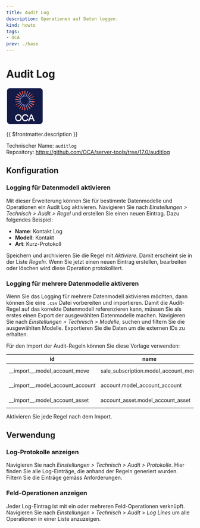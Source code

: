 ```yaml
---
title: Audit Log
description: Operationen auf Daten loggen.
kind: howto
tags:
- OCA
prev: ./base
---
```

# Audit Log
![icon_oca_app](attachments/icon_oca_app.png)

{{ $frontmatter.description }}

Technischer Name: `auditlog`\
Repository: <https://github.com/OCA/server-tools/tree/17.0/auditlog>

## Konfiguration

### Logging für Datenmodell aktivieren

Mit dieser Erweiterung können Sie für bestimmte Datenmodelle und Operationen ein Audit Log aktivieren. Navigieren Sie nach *Einstellungen > Technisch > Audit > Regel* und erstellen Sie einen neuen Eintrag. Dazu folgendes Beispiel:

* **Name**: Kontakt Log
* **Modell**: Kontakt
* **Art**: Kurz-Protokoll

Speichern und archivieren Sie die Regel mit *Aktiviere*. Damit erscheint sie in der Liste *Regeln*. Wenn Sie jetzt einen neuen Eintrag erstellen, bearbeiten oder löschen wird diese Operation protokolliert.

### Logging für mehrere Datenmodelle aktiveren

Wenn Sie das Logging für mehrere Datenmodell aktivieren möchten, dann können Sie eine `.csv` Datei vorbereiten und importieren. Damit die Audit-Regel auf das korrekte Datenmodell referenzieren kann, müssen Sie als erstes einen Export der ausgewählten Datenmodelle machen. Navigieren Sie nach *Einstellungen > Technisch > Modelle*, suchen und filtern Sie die ausgewählten Modelle. Exportieren Sie die Daten um die externen IDs zu erhalten.

Für den Import der Audit-Regeln können Sie diese Vorlage verwenden:

| id                                  | name                                       | model_id/id                             | log_type       | state   | action_id           | log_create | log_read | log_unlink | log_write |
|-------------------------------------|--------------------------------------------|-----------------------------------------|---------------|---------|---------------------|------------|----------|------------|-----------|
| \_\_import\_\_.model\_account\_move     | sale\_subscription.model\_account\_move     | sale\_subscription.model\_account\_move | Kurz-Protokoll | Entwurf | Protokolle sichten | True       |          | True       | True      |
| \_\_import\_\_.model\_account\_account | account.model\_account\_account       | account.model\_account\_account    | Kurz-Protokoll | Entwurf | Protokolle sichten | True       |          | True       | True      |
| \_\_import\_\_.model\_account\_asset    | account\_asset.model\_account\_asset       | account\_asset.model\_account\_asset    | Kurz-Protokoll | Entwurf | Protokolle sichten | True       |          | True       | True      |

Aktivieren Sie jede Regel nach dem Import.

## Verwendung

### Log-Protokolle anzeigen

Navigieren Sie nach *Einstellungen > Technisch > Audit > Protokolle*. Hier finden Sie alle Log-Einträge, die anhand der Regeln generiert wurden. Filtern Sie die Einträge gemäss Anforderungen.

### Feld-Operationen anzeigen

Jeder Log-Eintrag ist mit ein oder mehreren Feld-Operationen verknüpft. Navigieren Sie nach *Einstellungen > Technisch > Audit > Log Lines* um alle Operationen in einer Liste anzuzeigen.
